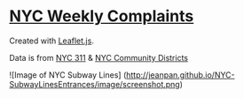 # [NYC Weekly Complaints](http://jeanpan.github.io/NYCWeeklyComplaints/)

Created with [Leaflet.js](http://leafletjs.com/).

Data is from [NYC 311](https://nycopendata.socrata.com/Social-Services/311-Service-Requests-from-2010-to-Present/erm2-nwe9) & [NYC Community Districts](https://data.cityofnewyork.us/City-Government/Community-Districts/yfnk-k7r4)

![Image of NYC Subway Lines]
(http://jeanpan.github.io/NYC-SubwayLinesEntrances/image/screenshot.png)
